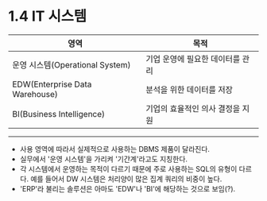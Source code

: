 # 1.4 IT 시스템

영역 | 목적
---|---
운영 시스템(Operational System)|기업 운영에 필요한 데이터를 관리
EDW(Enterprise Data Warehouse)|분석을 위한 데이터를 저장
BI(Business Intelligence)|기업의 효율적인 의사 결정을 지원

---

* 사용 영역에 따라서 실제적으로 사용하는 DBMS 제품이 달라진다.
* 실무에서 '운영 시스템'을 가리켜 '기간계'라고도 지칭한다.
* 각 시스템에서 운영하는 목적이 다르기 때문에 주로 사용하는 SQL의 유형이 다르다.
  예를 들어서 DW 시스템은 처리양이 많은 집계 쿼리의 비중이 높다.
* 'ERP'라 불리는 솔루션은 아마도 'EDW'나 'BI'에 해당하는 것으로 보임(?).
